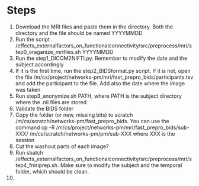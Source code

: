 # Steps

1. Download the MRI files and paste them in the directory. Both the directory and the file should be named YYYYMMDD
2. Run the script . /effects_externalfactors_on_functionalconnectivity/src/preprocess/mri/step0_oraganize_mrifiles.sh YYYYMMDD
3. Run the step1_DICOM2NIFTI.py. Remember to modify the date and the subject accordingly
4. If it is the first time, run the step2_BIDSformat.py script. If it is not, open the file /m/cs/project/networks-pm/mri/fast_prepro_bids/participants.tsv and add the participant to the file. Add also the date where the image was taken
5. Run step3_anonymize.sh PATH, where PATH is the subject directory where the .nii files are stored
6. Validate the BIDS folder
7. Copy the folder (or new, missing bits) to scratch /m/cs/scratch/networks-pm/fast_prepro_bids. You can use the command cp -R /m/cs/project/networks-pm/mri/fast_prepro_bids/sub-XXX/ /m/cs/scratch/networks-pm/pm/sub-XXX where XXX is the session
8. Cut the washout parts of each image? 
9. Run sbatch /effects_externalfactors_on_functionalconnectivity/src/preprocess/mri/step4_fmriprep.sh. Make sure to modify the subject and the temporal folder, which should be clean.
10. 
